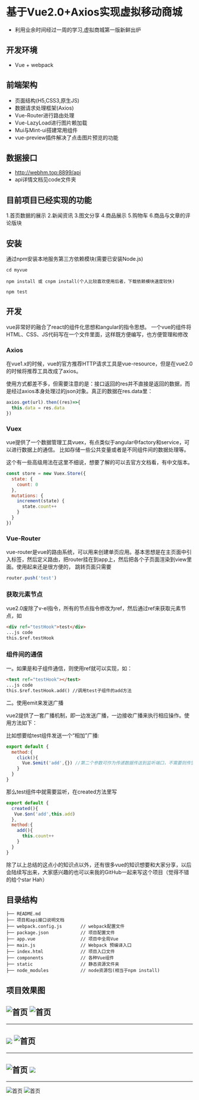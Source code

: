 # 基于Vue2.0+Axios实现虚拟移动商城
+ 利用业余时间经过一周的学习,虚拟商城第一版新鲜出炉
## 开发环境
+ Vue + webpack
## 前端架构
+ 页面结构(H5,CSS3,原生JS)
+ 数据请求处理框架(Axios)
+ Vue-Router进行路由处理
+ Vue-LazyLoad进行图片赖加载
+ Mui与Mint-ui搭建常用组件
+ vue-preview插件解决了点击图片预览的功能
## 数据接口
+ http://webhm.top:8899/api
+ api详情文档见code文件夹
## 目前项目已经实现的功能
1.首页数据的展示
2.新闻资讯
3.图文分享
4.商品展示
5.购物车
6.商品与文章的评论版块
## 安装
通过npm安装本地服务第三方依赖模块(需要已安装Node.js)
```
cd myvue
```
```
npm install 或 cnpm install(个人比较喜欢使用后者，下载依赖模块速度较快)
```
```
npm test
```
## 开发

vue非常好的融合了react的组件化思想和angular的指令思想。
一个vue的组件将HTML、CSS、JS代码写在一个文件里面，这样既方便编写，也方便管理和修改

### Axios

在vue1.x的时候，vue的官方推荐HTTP请求工具是vue-resource，但是在vue2.0的时候将推荐工具改成了axios。

使用方式都差不多，但需要注意的是：接口返回的res并不直接是返回的数据，而是经过axios本身处理过的json对象。真正的数据在res.data里：

```javascript
axios.get(url).then((res)=>{
  this.data = res.data
})
```

### Vuex

vue提供了一个数据管理工具vuex，有点类似于angular中factory和service，可以进行数据上的通信。
比如存储一些公共变量或者是不同组件间的数据处理等。

这个有一些高级用法在这里不细说，想要了解的可以去官方文档看，有中文版本。

```javascript
const store = new Vuex.Store({
  state: {
    count: 0
  },
  mutations: {
    increment(state) {
      state.count++
    }
  }
})
```

### Vue-Router

vue-router是vue的路由系统，可以用来创建单页应用。基本思想是在主页面中引入<router-view>标签，然后定义路由，把router挂在到app上，然后把各个子页面渲染到view里面。使用起来还是很方便的，
跳转页面只需要

```javascript
router.push('test')
```

### 获取元素节点

vue2.0废除了v-el指令，所有的节点指令修改为ref，然后通过ref来获取元素节点，如

```html
<div ref="testHook">test</div>
...js code
this.$ref.testHook
```

### 组件间的通信

一。如果是和子组件通信，则使用ref就可以实现，如：

```html
<test ref="testHook"></test>
...js code
this.$ref.testHook.add() //调用test子组件的add方法
```

二。使用emit来发送广播

vue2提供了一套广播机制，即一边发送广播，一边接收广播来执行相应操作。使用方法如下：

比如想要给test组件发送一个“相加”广播:

```javascript
export default {
  method:{
  	click(){
  	  Vue.$emit('add',{}) //第二个参数可作为传递数据传送到监听端口，不需要则传空对象
  	}
  }
}
```

那么test组件中就需要监听，在created方法里写

```javascript
export default {
  created(){
   Vue.$on('add',this.add)
  },
  method:{
  	add(){
  	  this.count++
  	}
  }
}
```


除了以上总结的这点小的知识点以外，还有很多vue的知识想要和大家分享，以后会陆续写出来，大家感兴趣的也可以来我的GitHub一起来写这个项目（觉得不错的给个star Hah）

## 目录结构

```
├── README.md           
├── 项目和api接口说明文档   
├── webpack.config.js  		// webpack配置文件
├── package.json       		// 项目配置文件
├── app.vue              	// 项目中全局Vue
├── main.js        	    	// Webpack 预编译入口
├── index.html         		// 项目入口文件
├── components          	// 各种Vue组件
├── static              	// 静态资源文件夹
├── node_modules          	// node资源包(相当于npm install)
```
## 项目效果图
![首页](http://chuantu.biz/t5/116/1498357876x2890171534.jpg)
![首页](http://chuantu.biz/t5/116/1498357966x1928668097.jpg)
---
---
![](http://chuantu.biz/t5/116/1498358382x1928668097.jpg)
![首页](http://chuantu.biz/t5/116/1498358003x1928668097.jpg)
---
---
![首页](http://chuantu.biz/t5/116/1498358047x1928668097.jpg)
![](http://chuantu.biz/t5/116/1498358275x1033225665.jpg)
---
---
![首页](http://chuantu.biz/t5/116/1498358163x3733009760.bmp)
![首页](http://chuantu.biz/t5/116/1498358182x3733009760.bmp)
